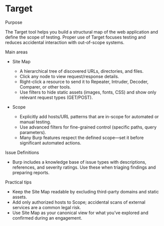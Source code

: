 # Target

Purpose

The Target tool helps you build a structural map of the web application and define the scope of testing. Proper use of Target focuses testing and reduces accidental interaction with out-of-scope systems.

Main areas

- Site Map
  - A hierarchical tree of discovered URLs, directories, and files.
  - Click any node to view request/response details.
  - Right-click a resource to send it to Repeater, Intruder, Decoder, Comparer, or other tools.
  - Use filters to hide static assets (images, fonts, CSS) and show only relevant request types (GET/POST).

- Scope
  - Explicitly add hosts/URL patterns that are in-scope for automated or manual testing.
  - Use advanced filters for fine-grained control (specific paths, query parameters).
  - Many Burp features respect the defined scope—set it before significant automated actions.

Issue Definitions

- Burp includes a knowledge base of issue types with descriptions, references, and severity ratings. Use these when triaging findings and preparing reports.

Practical tips

- Keep the Site Map readable by excluding third-party domains and static assets.
- Add only authorized hosts to Scope; accidental scans of external services are a common legal risk.
- Use Site Map as your canonical view for what you’ve explored and confirmed during an engagement.



